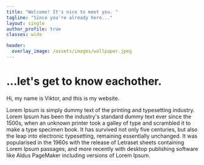 ```yaml
---
title: "Welcome! It's nice to meet you. "
tagline: "Since you're already here..."
layout: single
author_profile: true
classes: wide

header:
  overlay_image: /assets/images/wallpaper.jpeg
---
```

# ...let's get to know eachother.

Hi, my name is Viktor, and this is my website. 

Lorem Ipsum is simply dummy text of the printing and typesetting industry. Lorem Ipsum has been the industry's standard dummy text ever since the 1500s, when an unknown printer took a galley of type and scrambled it to make a type specimen book. It has survived not only five centuries, but also the leap into electronic typesetting, remaining essentially unchanged. It was popularised in the 1960s with the release of Letraset sheets containing Lorem Ipsum passages, and more recently with desktop publishing software like Aldus PageMaker including versions of Lorem Ipsum.

